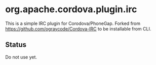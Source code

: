 org.apache.cordova.plugin.irc
===========
This is a simple IRC plugin for Corodova/PhoneGap. Forked from https://github.com/ograycode/Cordova-IRC to be installable from CLI.

Status
------
Do not use yet.